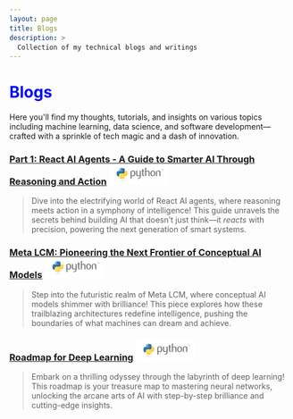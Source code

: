 ```yaml
---
layout: page
title: Blogs
description: >
  Collection of my technical blogs and writings
---
```


# <span style="color:blue">Blogs</span>

Here you'll find my thoughts, tutorials, and insights on various topics including machine learning, data science, and software development—crafted with a sprinkle of tech magic and a dash of innovation.

<!-- Blog 1 -->

### <a href="https://medium.com/@gauritr01/part-1-react-ai-agents-a-guide-to-smarter-ai-through-reasoning-and-action-d5841db39530" title="Read Blog" target="_blank">Part 1: React AI Agents - A Guide to Smarter AI Through Reasoning and Action</a>   ![image](/assets/icons/rsz_python-logo.png)

> Dive into the electrifying world of React AI agents, where reasoning meets action in a symphony of intelligence! This guide unravels the secrets behind building AI that doesn’t just think—it *reacts* with precision, powering the next generation of smart systems.

<!-- Blog 2 -->

### <a href="https://medium.com/@gauritr01/meta-lcm-pioneering-the-next-frontier-of-conceptual-ai-models-ded9a8905c80" title="Read Blog" target="_blank">Meta LCM: Pioneering the Next Frontier of Conceptual AI Models</a>   ![image](/assets/icons/rsz_python-logo.png)

> Step into the futuristic realm of Meta LCM, where conceptual AI models shimmer with brilliance! This piece explores how these trailblazing architectures redefine intelligence, pushing the boundaries of what machines can dream and achieve.

<!-- Blog 3 -->

### <a href="https://gauritripathi.hashnode.dev/roadmap-for-deep-learning" title="Read Blog" target="_blank">Roadmap for Deep Learning</a>   ![image](/assets/icons/rsz_python-logo.png)

> Embark on a thrilling odyssey through the labyrinth of deep learning! This roadmap is your treasure map to mastering neural networks, unlocking the arcane arts of AI with step-by-step brilliance and cutting-edge insights.

<!-- Add more blogs as needed -->